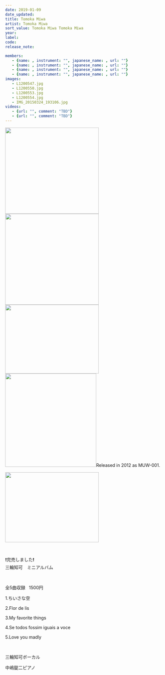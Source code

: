 ```yaml
---
date: 2019-01-09
date_updated: 
title: Tomoka Miwa
artist: Tomoka Miwa
sort_value: Tomoka Miwa Tomoka Miwa
year: 
label: 
code: 
release_note: 

members:
   - {name: , instrument: "", japanese_name: , url: ""}
   - {name: , instrument: "", japanese_name: , url: ""}
   - {name: , instrument: "", japanese_name: , url: ""}
   - {name: , instrument: "", japanese_name: , url: ""}
images: 
   - L1200547.jpg
   - L1200550.jpg
   - L1200553.jpg
   - L1200554.jpg
   - IMG_20150324_193106.jpg
videos: 
   - {url: "", comment: "TBD"}
   - {url: "", comment: "TBD"}
---
```

<a href="http://www.jjazzist.com/wp-content/uploads/2019/01/L1200547.jpg"><img class="alignnone size-medium wp-image-3741" src="http://www.jjazzist.com/wp-content/uploads/2019/01/L1200547-300x277.jpg" alt="" width="300" height="277" /></a> <a href="http://www.jjazzist.com/wp-content/uploads/2019/01/L1200550.jpg"><img class="alignnone size-medium wp-image-3742" src="http://www.jjazzist.com/wp-content/uploads/2019/01/L1200550-300x292.jpg" alt="" width="300" height="292" /></a> <a href="http://www.jjazzist.com/wp-content/uploads/2019/01/L1200553.jpg"><img class="alignnone size-medium wp-image-3743" src="http://www.jjazzist.com/wp-content/uploads/2019/01/L1200553-300x221.jpg" alt="" width="300" height="221" /></a> <a href="http://www.jjazzist.com/wp-content/uploads/2019/01/L1200554.jpg"><img class="alignnone size-medium wp-image-3744" src="http://www.jjazzist.com/wp-content/uploads/2019/01/L1200554-292x300.jpg" alt="" width="292" height="300" /></a>Released in 2012 as MUW-001.

<a href="http://www.jjazzist.com/wp-content/uploads/2019/01/IMG_20150324_193106.jpg"><img class="alignnone size-medium wp-image-3707" src="http://www.jjazzist.com/wp-content/uploads/2019/01/IMG_20150324_193106-300x225.jpg" alt="" width="300" height="225" /></a>

&nbsp;
<div>❗️完売しました❗️</div>
三輪知可　ミニアルバム

&nbsp;

全5曲収録   1500円

1.ちいさな空

2.Flor de lis

3.My favorite things

4.Se todos fossim iguais a voce

5.Love you madly

&nbsp;

三輪知可ボーカル

中嶋錠二ピアノ

&nbsp;

&nbsp;

&nbsp;
